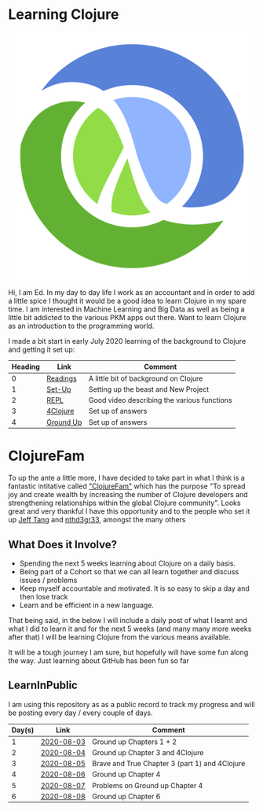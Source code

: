 # Learning Clojure

<p align="center">
<img src="https://github.com/alaq/learning-clojure-in-public/blob/master/posts/images/Clojure_logo.svg">
</p>
  
Hi, I am Ed. In my day to day life I work as an accountant and in order to add a little spice I thought it would be a good idea to learn Clojure in my spare time. I am interested in Machine Learning and Big Data as well as being a little bit addicted to the various PKM apps out there. Want to learn Clojure as an introduction to the programming world.

I made a bit start in early July 2020 learning of the background to Clojure and getting it set up:

Heading | Link | Comment 
------------ | ------------- | -------------  
0 | [Readings](https://github.com/ens100/Learning-Clojure/blob/master/post/readings.md) | A little bit of background on Clojure
1 | [Set-Up](https://github.com/ens100/Learning-Clojure/blob/master/post/setup.md) | Setting up the beast and New Project
2 | [REPL](https://github.com/ens100/Learning-Clojure/blob/master/post/repl.md) | Good video describing the various functions
3 | [4Clojure](https://github.com/ens100/Learning-Clojure/blob/master/code/4clojure.md) | Set up of answers 
4 | [Ground Up](https://github.com/ens100/Learning-Clojure/blob/master/code/GroundUp.md) | Set up of answers 

# ClojureFam

To up the ante a little more, I have decided to take part in what I think is a fantastic intitative called ["ClojureFam"](https://github.com/athensresearch/ClojureFam) which has the purpose "To spread joy and create wealth by increasing the number of Clojure developers and strengthening relationships within the global Clojure community". Looks great and very thankful I have this opportunity and to the people who set it up [Jeff Tang](https://github.com/tangjeff0) and [nthd3gr33](https://github.com/nthd3gr33), amongst the many others

## What Does it  Involve?
- Spending the next 5 weeks learning about Clojure on a daily basis.
- Being  part of a Cohort so that we can all learn together and discuss issues / problems
- Keep myself accountable and motivated. It is so easy to skip a day and then lose track
- Learn and be efficient in a new language.

That being said, in the below I will include a daily post of what I learnt and what I did to learn it and for the next 5 weeks (and many many more weeks after that) I will be learning Clojure from the various means available. 

It will be a tough journey I am sure, but hopefully will have some fun along the way. Just learning about GitHub has been fun so far

## LearnInPublic

I am using this repository as as a public record to track my progress and will be posting every day / every couple of days.

Day(s) | Link | Comment 
------------ | ------------- | -------------  
1 | [2020-08-03](https://github.com/ens100/Learning-Clojure/blob/master/post/2020-08-03.md) | Ground up Chapters 1 + 2
2 | [2020-08-04](https://github.com/ens100/Learning-Clojure/blob/master/post/2020-08-04.md) | Ground up Chapter 3 and 4Clojure
3 | [2020-08-05](https://github.com/ens100/Learning-Clojure/blob/master/post/2020-08-05.md) | Brave and True Chapter 3 (part 1) and 4Clojure
4 | [2020-08-06](https://github.com/ens100/Learning-Clojure/blob/master/post/2020-08-06.md) | Ground up Chapter 4
5 | [2020-08-07](https://github.com/ens100/Learning-Clojure/blob/master/code/GroundUp.md) | Problems on Ground up Chapter 4
6 | [2020-08-08](https://github.com/ens100/Learning-Clojure/blob/master/post/2020-08-08.md) | Ground up Chapter 6

